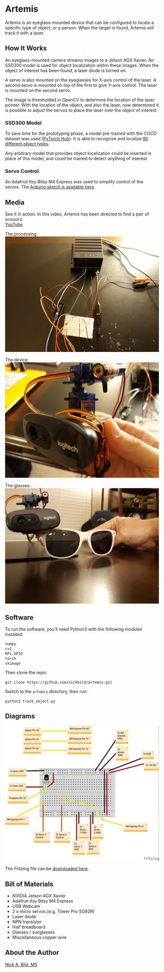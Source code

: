 # Artemis

Artemis is an eyeglass-mounted device that can be configured to locate a specific type of object, or a person.  When the target is found, Artemis will track it with a laser.

## How It Works

An eyeglass-mounted camera streams images to a Jetson AGX Xavier.  An SSD300 model is used for object localization within these images.  When the object of interest has been found, a laser diode is turned on.

A servo is also mounted on the eyeglasses for X-axis control of the laser.  A second servo is mounted on top of the first to give Y-axis control.  The laser is mounted on the second servo.

The image is thresholded in OpenCV to determine the location of the laser pointer.  With the location of the object, and also the laser, now determined it is possible to adjust the servos to place the laser over the object of interest.

### SSD300 Model

To save time for the prototyping phase, a model pre-trained with the COCO dataset was used ([PyTorch Hub](https://pytorch.org/hub/nvidia_deeplearningexamples_ssd/)).  It is able to recognize and localize [80 different object types](https://github.com/nickbild/artemis/blob/master/category_names.txt).

Any arbitrary model that provides object localization could be inserted in place of this model, and could be trained to detect anything of interest.

### Servo Control

An Adafruit Itsy Bitsy M4 Express was used to simplify control of the servos.  The [Arduino sketch is available here](https://github.com/nickbild/artemis/blob/master/servo_handler/servo_handler.ino).

## Media

See it in action.  In this video, Artemis has been directed to find a pair of scissors:  
[YouTube](https://www.youtube.com/watch?v=zOmJOMlqhAQ)

The processing:
![core](https://raw.githubusercontent.com/nickbild/artemis/master/img/core_sm.jpg)

The device:
![core](https://raw.githubusercontent.com/nickbild/artemis/master/img/camera_sm.jpg)

The glasses:
![glasses](https://raw.githubusercontent.com/nickbild/artemis/master/img/glasses_sm.jpg)

## Software

To run the software, you'll need Python3 with the following modules installed:

```
numpy
cv2
RPi.GPIO
torch
skimage
```

Then clone the repo:

`git clone https://github.com/nickbild/artemis.git`

Switch to the `artemis` directory, then run:

`python3 track_object.py`

## Diagrams

![Fritzing Diagram](https://raw.githubusercontent.com/nickbild/artemis/master/diagrams/artemis_bb.jpg)

The Fritzing file can be [downloaded here](https://github.com/nickbild/artemis/raw/master/diagrams/artemis.fzz).

## Bill of Materials

- NVIDIA Jetson AGX Xavier
- Adafruit Itsy Bitsy M4 Express
- USB Webcam
- 2 x micro servos (e.g. Tower Pro SG92R)
- Laser diode
- NPN transistor
- Half breadboard
- Glasses / sunglasses
- Miscellaneous copper wire

## About the Author

[Nick A. Bild, MS](https://nickbild79.firebaseapp.com/#!/)
